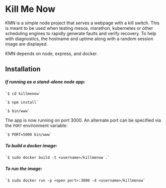 # Kill Me Now

KMN is a simple node project that serves a webpage with a kill switch. This is meant to be used when testing mesos, marathon, kubernetes or other scheduling engines to rapidly generate faults and verify recovery. To help with diagnostics, the hostname and uptime along with a random session image are displayed.

KMN depends on node, express, and docker.

## Installation

#####  If running as a stand-alone node app:

    `$ cd killmenow`

    `$ npm install`

    `$ bin/www`

The app is now running on port 3000. An alternate port can be specified via the `PORT` environment variable:

    `$ PORT=5000 bin/www`

##### To build a docker image:

    `$ sudo docker build -t <username>/killmenow .`

##### To run the image:

    `$ sudo docker run -p <open port>:3000 -d <username>/killmenow`

